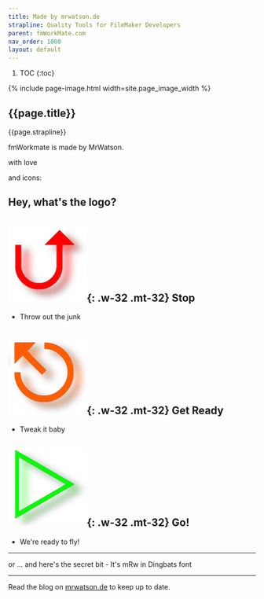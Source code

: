 ```yaml
---
title: Made by mrwatson.de
strapline: Quality Tools for FileMaker Developers
parent: fmWorkMate.com
nav_order: 1000
layout: default
---
```

1. TOC
{:toc}

{% include page-image.html width=site.page_image_width %}

## {{page.title}}

{{page.strapline}}

fmWorkmate is made by MrWatson.

with love

and icons:

## Hey, what's the logo?

## ![Stop](/assets/images/mrwatson-de-1-stop.png){: .w-32 .mt-32} Stop

- Throw out the junk

## ![Get Ready](/assets/images/mrwatson-de-2-get-ready.png){: .w-32 .mt-32} Get Ready

- Tweak it baby

## ![Go](/assets/images/mrwatson-de-3-go.png){: .w-32 .mt-32} Go!

- We're ready to fly!

---

or … and here's the secret bit - It's mRw in Dingbats font

---

Read the blog on [mrwatson.de](https://www.mrwatson.de) to keep up to date.
